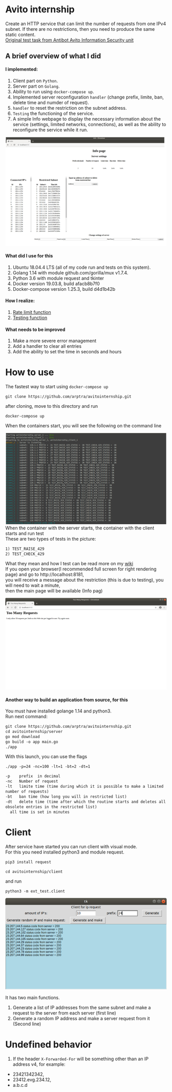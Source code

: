# Avito internship  
Create an HTTP service that can limit the number of requests from one IPv4 subnet. If there are no restrictions, then you need to produce the same static content.  
[Original test task from Antibot Avito Information Security unit](https://github.com/avito-tech/antibot-developer-trainee)  

## A brief overview of what I did  
#### I implemented:
1) Сlient part on `Python`.  
2) Server part on `Golang`.  
3) Ability to run using `docker-compose up`.  
4) Implemented server reconfiguration `handler` (change prefix, limite, ban, delete time and numder of request).  
5) `handler` to reset the restriction on the subnet address.  
6) `Testing` the functioning of the service.
7) A simple Info webpage to display the necessary information about the service (settings, limited networks, connections), as    well as the ability to reconfigure the service while it run.  
  
![Alt Text](https://github.com/arptra/avitointernship/blob/master/pic/infopage.jpeg)  
  
#### What did I use for this  
1) Ubuntu 18.04.4 LTS (all of my code run and tests on this system).  
2) Golang 1.14 with module github.com/gorilla/mux v1.7.4.  
3) Python 3.6 with module request and tkinter
4) Docker version 19.03.8, build afacb8b7f0
5) Docker-compose version 1.25.3, build d4d1b42b  
  
#### How I realize:
1) [Rate limit function](https://github.com/arptra/avitointernship/wiki)
2) [Testing function](https://github.com/arptra/avitointernship/wiki)

#### What needs to be improved
1) Make a more severe error management
2) Add a handler to clear all entries
3) Add the ability to set the time in seconds and hours
  
# How to use  
The fastest way to start using  `docker-compose up`
```
git clone https://github.com/arptra/avitointernship.git  
```
after cloning, move to this directory and run
```
docker-compose up
```
When the containers start, you will see the following on the command line  
  
![Alt Text](https://github.com/arptra/avitointernship/blob/master/pic/docker_compose_up.jpeg)
When the container with the server starts, the container with the client starts and run test  
These are two types of tests in the picture:  
```
1) TEST_RAISE_429  
2) TEST_CHECK_429  
```  
What they mean and how I test can be read more on my [wiki](https://github.com/arptra/avitointernship/wiki)  
If you open your browser(I recommended full screen for right rendering page) and go to http://localhost:8181,  
you will receive a message about the restriction (this is due to testing), you will need to wait a minute,  
then the main page will be available (Info pag)  

![Alt_text](https://github.com/arptra/avitointernship/blob/master/pic/to_many_request.png)  

#### Another way to build an application from source, for this  
You must have installed golange 1.14 and python3.  
Run next command:  
```
git clone https://github.com/arptra/avitointernship.git
cd avitointernship/server
go mod download
go build -o app main.go
./app
```  
With this launch, you can use the flags  
```
./app -p=24 -nc=100 -lt=1 -bt=2 -dt=1
```
```
-p    prefix  in decimal  
-nc   Number of request  
-lt   limite time (time during which it is possible to make a limited number of requests)  
-bt   ban time (how long you will in restricted list)  
-dt   delete time (time after which the routine starts and deletes all obsolete entries in the restricted list)  
  all time is set in minutes  
```  
# Client
After service have started you can run client with visual mode.  
For this you need installed python3 and module request.  
```  
pip3 install request  
```  
```
cd avitointernship/client
```
and run
```
python3 -m ext_test.client
```
![Alt_test](https://github.com/arptra/avitointernship/blob/master/pic/client.png)  

It has two main functions.
1) Generate a list of IP addresses from the same subnet and make a request to the server from each server (first line)
2) Generate a random IP address and make a server request from it (Second line)  
  
# Undefined behavior  
1) If the header `X-Forwarded-For` will be something other than an IP address v4, for example:
  - 23421342342,  
  - 23412.evg.234.12,
  - a.b.c.d  

